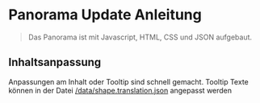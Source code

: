 # Panorama Update Anleitung

> Das Panorama ist mit Javascript, HTML, CSS und JSON aufgebaut.

## Inhaltsanpassung
Anpassungen am Inhalt oder Tooltip sind schnell gemacht. Tooltip Texte können in der Datei [/data/shape.translation.json](/data/shape.translation.json) angepasst werden
